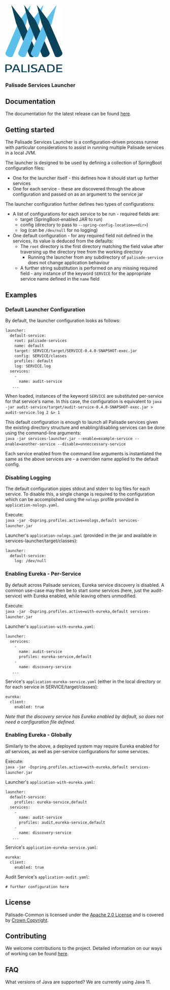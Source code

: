 <!---
Copyright 2019 Crown Copyright

Licensed under the Apache License, Version 2.0 (the "License");
you may not use this file except in compliance with the License.
You may obtain a copy of the License at

  http://www.apache.org/licenses/LICENSE-2.0

Unless required by applicable law or agreed to in writing, software
distributed under the License is distributed on an "AS IS" BASIS,
WITHOUT WARRANTIES OR CONDITIONS OF ANY KIND, either express or implied.
See the License for the specific language governing permissions and
limitations under the License.
--->


# <img src="../logos/logo.svg" width="180">

### Palisade Services Launcher

## Documentation

The documentation for the latest release can be found [here](https://gchq.github.io/Palisade).

## Getting started

The Palisade Services Launcher is a configuration-driven process runner with particular considerations to assist in running multiple Palisade services in a local JVM.

The launcher is designed to be used by defining a collection of SpringBoot configuration files:
 * One for the launcher itself - this defines how it should start up further services
 * One for each service - these are discovered through the above configuration and passed on as an argument to the service jar
 
 The launcher configuration further defines two types of configurations:
 * A list of configurations for each service to be run - required fields are:
    * target (SpringBoot-enabled JAR to run)
    * config (directory to pass to `--spring-config-location=<dir>`)
    * log (can be `/dev/null` for no logging)
 * One default configuration - for any required field not defined in the services, its value is deduced from the defaults:
    * The `root` directory is the first directory matching the field value after traversing up the directory tree from the working directory
       * Running the launcher from any subdirectory of `palisade-service` does not change application behaviour
    * A further string substitution is performed on any missing required field - any instance of the keyword `SERVICE` for the appropriate service name defined in the `name` field

## Examples

### Default Launcher Configuration
By default, the launcher configuration looks as follows:
```$xslt
launcher:
  default-service:
    root: palisade-services
    name: default
    target: SERVICE/target/SERVICE-0.4.0-SNAPSHOT-exec.jar
    config: SERVICE/classes
    profiles: default
    log: SERVICE.log
  services:
    -
      name: audit-service
   ...
```
When loaded, instances of the keyword `SERVICE` are substituted per-service for that service's name.
In this case, the configuration is equivalent to `java -jar audit-service/target/audit-service-0.4.0-SNAPSHOT-exec.jar > audit-service.log 2 &> 1`

This default configuration is enough to launch all Palisade services given the existing directory structure and enabling/disabling services can be done using the command-line arguments:  
`java -jar services-launcher.jar --enable=example-service --enable=another-service --disable=unneccessary-service`

Each service enabled from the command line arguments is instantiated the same as the above services are - a overriden name applied to the default config.

### Disabling Logging
The default configuration pipes stdout and stderr to log files for each service.
To disable this, a single change is required to the configuration which can be accomplished using the `nologs` profile provided in `application-nologs.yaml`.

Execute:  
`java -jar -Dspring.profiles.active=nologs,default services-launcher.jar`

Launcher's `application-nologs.yaml` (provided in the jar and available in services-launcher/target/classes):
```$xslt
launcher:
  default-service:
    log: /dev/null
```

### Enabling Eureka - Per-Service
By default across Palisade services, Eureka service discovery is disabled.
A common use-case may then be to start _some_ services (here, just the audit-service) with Eureka enabled, while leaving others unmodified.

Execute:  
`java -jar -Dspring.profiles.active=with-eureka,default services-launcher.jar`

Launcher's `application-with-eureka.yaml`:
```$xslt
launcher:
  services:
    -
      name: audit-service
      profiles: eureka-service,default
    -
      name: discovery-service
   ...
```

Service's `application-eureka-service.yaml` (either in the local directory or for each service in SERVICE/target/classes):
```$xslt
eureka:
  client:
    enabled: true
```

_Note that the discovery service has Eureka enabled by default, so does not need a configuration file defined._  

### Enabling Eureka - Globally
Similarly to the above, a deployed system may require Eureka enabled for _all_ services, as well as per-service configurations for some services.

Execute:  
`java -jar -Dspring.profiles.active=with-eureka,default services-launcher.jar`

Launcher's `application-with-eureka.yaml`:
```$xslt
launcher:
  default-service:
    profiles: eureka-service,default
  services:
    -
      name: audit-service
      profiles: audit,eureka-service,default
    -
      name: discovery-service
   ...
```

Service's `application-eureka-service.yaml`:
```$xslt
eureka:
  client:
    enabled: true
```

Audit Service's `application-audit.yaml`:
```$xslt
# further configuration here
```


## License

Palisade-Common is licensed under the [Apache 2.0 License](https://www.apache.org/licenses/LICENSE-2.0) and is covered by [Crown Copyright](https://www.nationalarchives.gov.uk/information-management/re-using-public-sector-information/copyright-and-re-use/crown-copyright/).


## Contributing
We welcome contributions to the project. Detailed information on our ways of working can be found [here](https://gchq.github.io/Palisade/doc/other/ways_of_working.html).


## FAQ

What versions of Java are supported? We are currently using Java 11.
